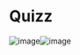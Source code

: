 # Quizz

![image](https://github.com/declick/Quizz-App/assets/36468501/c095bb04-6932-429a-985a-602f158b2fa8)![image](https://github.com/declick/Quizz-App/assets/36468501/9e5868db-e61f-4fba-9409-8e1936280fd8)





